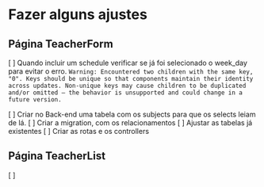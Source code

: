 # Fazer alguns ajustes

## Página TeacherForm
  [ ] Quando incluir um schedule verificar se já foi selecionado o week_day para evitar o erro.
  `Warning: Encountered two children with the same key, "0". Keys should be unique so that components maintain their identity across updates. Non-unique keys may cause children to be duplicated and/or omitted — the behavior is unsupported and could change in a future version.`

  [ ] Criar no Back-end uma tabela com os subjects para que os selects leiam de lá.
    [ ] Criar a migration, com os relacionamentos
    [ ] Ajustar as tabelas já existentes
    [ ] Criar as rotas e os controllers

    
## Página TeacherList
  [ ] 
